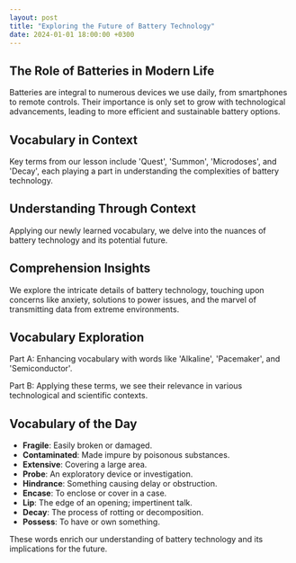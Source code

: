 ```yaml
---
layout: post
title: "Exploring the Future of Battery Technology"
date: 2024-01-01 18:00:00 +0300
---
```


## The Role of Batteries in Modern Life

Batteries are integral to numerous devices we use daily, from smartphones to remote controls. Their importance is only set to grow with technological advancements, leading to more efficient and sustainable battery options.

## Vocabulary in Context

Key terms from our lesson include 'Quest', 'Summon', 'Microdoses', and 'Decay', each playing a part in understanding the complexities of battery technology.

## Understanding Through Context

Applying our newly learned vocabulary, we delve into the nuances of battery technology and its potential future.

## Comprehension Insights

We explore the intricate details of battery technology, touching upon concerns like anxiety, solutions to power issues, and the marvel of transmitting data from extreme environments.

## Vocabulary Exploration

Part A: Enhancing vocabulary with words like 'Alkaline', 'Pacemaker', and 'Semiconductor'.

Part B: Applying these terms, we see their relevance in various technological and scientific contexts.

## Vocabulary of the Day

- **Fragile**: Easily broken or damaged.
- **Contaminated**: Made impure by poisonous substances.
- **Extensive**: Covering a large area.
- **Probe**: An exploratory device or investigation.
- **Hindrance**: Something causing delay or obstruction.
- **Encase**: To enclose or cover in a case.
- **Lip**: The edge of an opening; impertinent talk.
- **Decay**: The process of rotting or decomposition.
- **Possess**: To have or own something.

These words enrich our understanding of battery technology and its implications for the future.